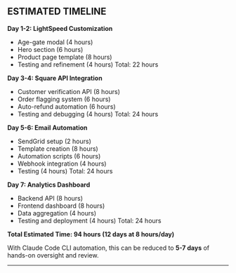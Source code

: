 ## ESTIMATED TIMELINE

**Day 1-2: LightSpeed Customization**
- Age-gate modal (4 hours)
- Hero section (6 hours)
- Product page template (8 hours)
- Testing and refinement (4 hours)
Total: 22 hours

**Day 3-4: Square API Integration**
- Customer verification API (8 hours)
- Order flagging system (6 hours)
- Auto-refund automation (6 hours)
- Testing and debugging (4 hours)
Total: 24 hours

**Day 5-6: Email Automation**
- SendGrid setup (2 hours)
- Template creation (8 hours)
- Automation scripts (6 hours)
- Webhook integration (4 hours)
- Testing (4 hours)
Total: 24 hours

**Day 7: Analytics Dashboard**
- Backend API (8 hours)
- Frontend dashboard (8 hours)
- Data aggregation (4 hours)
- Testing and deployment (4 hours)
Total: 24 hours

**Total Estimated Time: 94 hours (12 days at 8 hours/day)**

With Claude Code CLI automation, this can be reduced to **5-7 days** of hands-on oversight and review.

---
